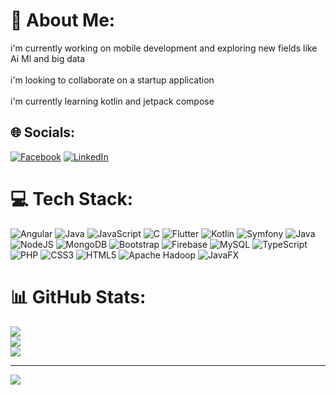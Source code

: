 # 💫 About Me:
i'm currently working on mobile development and exploring new fields like Ai Ml and big data<br><br>i'm looking to collaborate on a startup application<br><br>i'm currently learning kotlin and jetpack compose


## 🌐 Socials:
[![Facebook](https://img.shields.io/badge/Facebook-%231877F2.svg?logo=Facebook&logoColor=white)](https://facebook.com/https://www.facebook.com/ousama.bz.7) [![LinkedIn](https://img.shields.io/badge/LinkedIn-%230077B5.svg?logo=linkedin&logoColor=white)](https://linkedin.com/in/https://www.linkedin.com/in/oussema-bouzidi/) 

# 💻 Tech Stack:
![Angular](https://img.shields.io/badge/angular-%23DD0031.svg?style=plastic&logo=angular&logoColor=white) ![Java](https://img.shields.io/badge/java-%23ED8B00.svg?style=plastic&logo=openjdk&logoColor=white) ![JavaScript](https://img.shields.io/badge/javascript-%23323330.svg?style=plastic&logo=javascript&logoColor=%23F7DF1E) ![C](https://img.shields.io/badge/c-%2300599C.svg?style=plastic&logo=c&logoColor=white) ![Flutter](https://img.shields.io/badge/Flutter-%2302569B.svg?style=plastic&logo=Flutter&logoColor=white) ![Kotlin](https://img.shields.io/badge/kotlin-%237F52FF.svg?style=plastic&logo=kotlin&logoColor=white) ![Symfony](https://img.shields.io/badge/symfony-%23000000.svg?style=plastic&logo=symfony&logoColor=white) ![Java](https://img.shields.io/badge/java-%23ED8B00.svg?style=plastic&logo=openjdk&logoColor=white) ![NodeJS](https://img.shields.io/badge/node.js-6DA55F?style=plastic&logo=node.js&logoColor=white) ![MongoDB](https://img.shields.io/badge/MongoDB-%234ea94b.svg?style=plastic&logo=mongodb&logoColor=white) ![Bootstrap](https://img.shields.io/badge/bootstrap-%238511FA.svg?style=plastic&logo=bootstrap&logoColor=white) ![Firebase](https://img.shields.io/badge/firebase-a08021?style=plastic&logo=firebase&logoColor=ffcd34) ![MySQL](https://img.shields.io/badge/mysql-4479A1.svg?style=plastic&logo=mysql&logoColor=white) ![TypeScript](https://img.shields.io/badge/typescript-%23007ACC.svg?style=plastic&logo=typescript&logoColor=white) ![PHP](https://img.shields.io/badge/php-%23777BB4.svg?style=plastic&logo=php&logoColor=white) ![CSS3](https://img.shields.io/badge/css3-%231572B6.svg?style=plastic&logo=css3&logoColor=white) ![HTML5](https://img.shields.io/badge/html5-%23E34F26.svg?style=plastic&logo=html5&logoColor=white) ![Apache Hadoop](https://img.shields.io/badge/Apache%20Hadoop-66CCFF?style=plastic&logo=apachehadoop&logoColor=black) ![JavaFX](https://img.shields.io/badge/javafx-%23FF0000.svg?style=plastic&logo=javafx&logoColor=white)
# 📊 GitHub Stats:
![](https://github-readme-stats.vercel.app/api?username=oussemabouzidi&theme=dark&hide_border=false&include_all_commits=false&count_private=false)<br/>
![](https://github-readme-streak-stats.herokuapp.com/?user=oussemabouzidi&theme=dark&hide_border=false)<br/>
![](https://github-readme-stats.vercel.app/api/top-langs/?username=oussemabouzidi&theme=dark&hide_border=false&include_all_commits=false&count_private=false&layout=compact)

---
[![](https://visitcount.itsvg.in/api?id=oussemabouzidi&icon=0&color=1)](https://visitcount.itsvg.in)

<!-- Proudly created with GPRM ( https://gprm.itsvg.in ) -->
